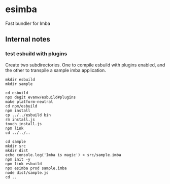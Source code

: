 # esimba
Fast bundler for Imba

## Internal notes

### test esbuild with plugins

Create two subdirectories. One to compile esbuild with plugins enabled, and the other to transpile a sample imba application.

```shell
mkdir esbuild
mkdir sample

cd esbuild
npx degit evanw/esbuild#plugins
make platform-neutral
cd npm/esbuild
npm install
cp ../../esbuild bin
rm install.js
touch install.js
npm link
cd ../../..

cd sample
mkdir src
mkdir dist
echo console.log('Imba is magic') > src/sample.imba
npm init -y
npm link esbuild
npx esimba prod sample.imba
node dist/sample.js
cd ..
```
